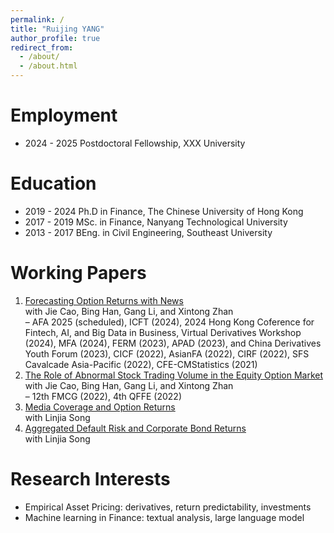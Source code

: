 ```yaml
---
permalink: /
title: "Ruijing YANG"
author_profile: true
redirect_from: 
  - /about/
  - /about.html
---
```



Employment
======
* 2024 - 2025 Postdoctoral Fellowship, XXX University

Education
======
* 2019 - 2024 Ph.D in Finance, The Chinese University of Hong Kong  
* 2017 - 2019 MSc. in Finance, Nanyang Technological University  
* 2013 - 2017 BEng. in Civil Engineering, Southeast University  

Working Papers
======
1. <u>Forecasting Option Returns with News</u>  
   with Jie Cao, Bing Han, Gang Li, and Xintong Zhan                                           
  – AFA 2025 (scheduled), ICFT (2024), 2024 Hong Kong Coference for Fintech, AI, and Big Data
  in Business, Virtual Derivatives Workshop (2024), MFA (2024), FERM (2023), APAD (2023),
  and China Derivatives Youth Forum (2023), CICF (2022), AsianFA (2022), CIRF (2022), SFS
  Cavalcade Asia-Pacific (2022), CFE-CMStatistics (2021)
2. <u>The Role of Abnormal Stock Trading Volume in the Equity Option Market</u>  
   with Jie Cao, Bing Han, Gang Li, and Xintong Zhan  
  – 12th FMCG (2022), 4th QFFE (2022)
3. <u>Media Coverage and Option Returns</u>  
   with Linjia Song  
4. <u>Aggregated Default Risk and Corporate Bond Returns</u>  
   with Linjia Song

Research Interests
======
* Empirical Asset Pricing: derivatives, return predictability, investments
* Machine learning in Finance: textual analysis, large language model


